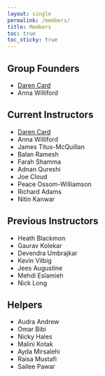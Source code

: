 ```yaml
---
layout: single
permalink: /members/
title: Members
toc: true
toc_sticky: true
---
```

## Group Founders

* [Daren Card](https://www.darencard.net)
* Anna Williford

<!--[Previous board members]({{ site.baseurl }}/prior_board/)-->

## Current Instructors

* [Daren Card](https://www.darencard.net)
* Anna Williford
* James Titus-McQuillan
* Balan Ramesh
* Farah Shamma
* Adnan Qureshi
* Joe Cloud
* Peace Ossom-Williamson
* Richard Adams
* Nitin Kanwar

## Previous Instructors

* Heath Blackmon
* Gaurav Kolekar
* Devendra Umbrajkar
* Kevin Vilbig
* Jees Augustine
* Mehdi Eslamieh
* Nick Long

## Helpers

* Audra Andrew
* Omar Bibi
* Nicky Hales
* Malini Kotak
* Ayda Mirsalehi
* Raisa Mustafi
* Sailee Pawar
